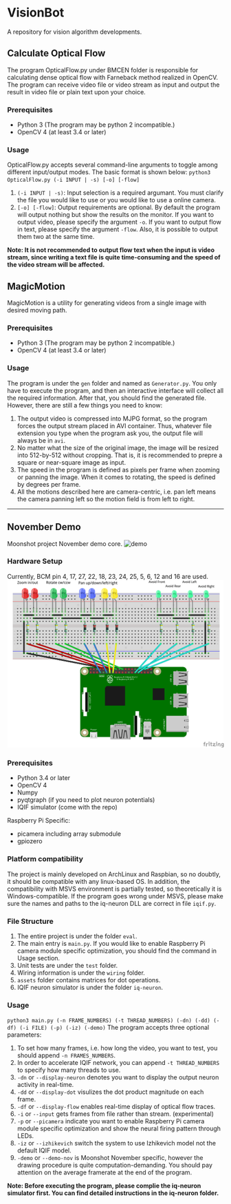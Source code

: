# VisionBot
A repository for vision algorithm developments.

## Calculate Optical Flow
The program OpticalFlow.py under BMCEN folder is responsible for calculating dense optical flow with Farneback method realized in OpenCV. The program can receive video file or video stream as input and output the result in video file or plain text upon your choice.

### Prerequisites
* Python 3 (The program may be python 2 incompatible.)
* OpenCV 4 (at least 3.4 or later)

### Usage
OpticalFlow.py accepts several command-line arguments to toggle among different input/output modes. The basic format is shown below:
`python3 OpticalFlow.py (-i INPUT | -s) [-o] [-flow]`
1. `(-i INPUT | -s)`: Input selection is a required argumant. You must clarify the file you would like to use or you would like to use a online camera.
2. `[-o] [-flow]`: Output requirements are optional. By default the program will output nothing but show the results on the monitor. If you want to output video, please specify the argument `-o`. If you want to output flow in text, please specify the argument `-flow`. Also, it is possible to output them two at the same time.

__Note: It is not recommended to output flow text when the input is video stream, since writing a text file is quite time-consuming and the speed of the video stream will be affected.__

## MagicMotion
MagicMotion is a utility for generating videos from a single image with desired moving path.

### Prerequisites
* Python 3 (The program may be python 2 incompatible.)
* OpenCV 4 (at least 3.4 or later)

### Usage
The program is under the `gen` folder and named as `Generator.py`. You only have to execute the program, and then an interactive interface will collect all the required information. After that, you should find the generated file. However, there are still a few things you need to know:
1. The output video is compressed into MJPG format, so the program forces the output stream placed in AVI container. Thus, whatever file extension you type when the program ask you, the output file will always be in `avi`.
2. No matter what the size of the original image, the image will be resized into 512-by-512 without cropping. That is, it is recommended to prepre a square or near-square image as input.
3. The speed in the program is defined as pixels per frame when zooming or panning the image. When it comes to rotating, the speed is defined by degrees per frame.
4. All the motions described here are camera-centric, i.e. pan left means the camera panning left so the motion field is from left to right.

-------------------------------------------

## November Demo
Moonshot project November demo core.
![demo](https://imgur.com/AgMg8Jq)

### Hardware Setup
Currently, BCM pin 4, 17, 27, 22, 18, 23, 24, 25, 5, 6, 12 and 16 are used.
![routing diagram from Pi to LEDs on a bread board](/eval/wiring/wirePi_LED_bb.png)

### Prerequisites
* Python 3.4 or later
* OpenCV 4
* Numpy
* pyqtgraph (if you need to plot neuron potentials)
* IQIF simulator (come with the repo)

Raspberry Pi Specific:
* picamera including array submodule
* gpiozero

### Platform compatibility
The project is mainly developed on ArchLinux and Raspbian, so no doubtly, it should be compatible with any linux-based OS. In addition, the compatibility with MSVS environment is partially tested, so theoretically it is Windows-compatible.
If the program goes wrong under MSVS, please make sure the names and paths to the iq-neuron DLL are correct in file `iqif.py`.

### File Structure
1. The entire project is under the folder `eval`.
2. The main entry is `main.py`. If you would like to enable Raspberry Pi camera module specific optimization, you should find the command in Usage section.
3. Unit tests are under the `test` folder.
4. Wiring information is under the `wiring` folder.
5. `assets` folder contains matrices for dot operations.
6. IQIF neuron simulator is under the folder `iq-neuron`.

### Usage
`python3 main.py (-n FRAME_NUMBERS) (-t THREAD_NUMBERS) (-dn) (-dd) (-df) (-i FILE) (-p) (-iz) (-demo)`
The program accepts three optional parameters:
1. To set how many frames, i.e. how long the video, you want to test, you should append `-n FRAMES_NUMBERS`.
2. In order to accelerate IQIF network, you can append `-t THREAD_NUMBERS` to specify how many threads to use.
3. `-dn` or `--display-neuron` denotes you want to display the output neuron activity in real-time.
4. `-dd` or `--display-dot` visulizes the dot product magnitude on each frame.
5. `-df` or `--display-flow` enables real-time display of optical flow traces.
6. `-i` or `--input` gets frames from file rather than stream. (experimental)
7. `-p` or `--picamera` indicate you want to enable Raspberry Pi camera module specific optimization and show the neural firing pattern through LEDs.
8. `-iz` or `--izhikevich` switch the system to use Izhikevich model not the default IQIF model.
9. `-demo` or `--demo-nov` is Moonshot November specific, however the drawing procedure is quite computation-demanding. You should pay attention on the average framerate at the end of the program.

__Note: Before executing the program, please complie the iq-neuron simulator first. You can find detailed instructions in the iq-neuron folder.__

